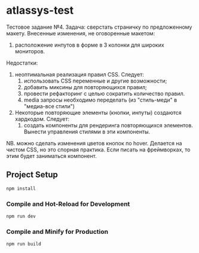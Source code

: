 # atlassys-test

Тестовое задание №4.
Задача: сверстать страничку по предложенному макету.
Внесенные изменения, не оговоренные макетом:
1. расположение инпутов в форме в 3 колонки для широких мониторов.

Недостатки:
1. неоптимальная реализация правил CSS. Следует: 
   1. использовать CSS переменные и другие возможности; 
   2. добавить миксины для повторяющихся правил;
   3. провести рефакторинг с целью сократить количество правил.
   4. media запросы необходимо переделать (из "стиль-меди" в "медиа-все стили")
2. Некоторые повторяющие элементы (кнопки, инпуты) создаются хардкодом. Следует:
   1. создать компоненты для рендеринга повторяющихся элементов. Вынести управления стилями в эти компоненты.

NB. можно сделать изменения цветов кнопок по hover. 
Делается на чистом CSS, но это спорная практика. Если писать на фреймворках, то этим будет заниматься компонент.
## Project Setup

```sh
npm install
```

### Compile and Hot-Reload for Development

```sh
npm run dev
```

### Compile and Minify for Production

```sh
npm run build
```
